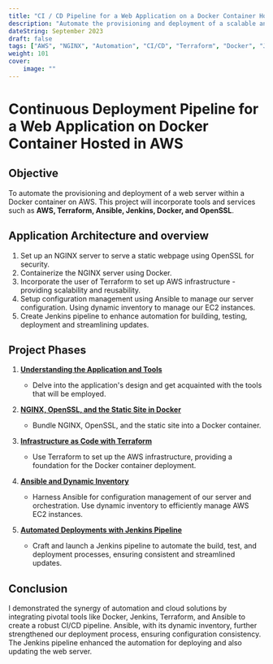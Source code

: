 ```yaml
---
title: "CI / CD Pipeline for a Web Application on a Docker Container Hosted in AWS"
description: "Automate the provisioning and deployment of a scalable and fault-tolerant web application using a CI/CD pipeline."
dateString: September 2023
draft: false
tags: ["AWS", "NGINX", "Automation", "CI/CD", "Terraform", "Docker", "Jenkins", "Ansible"]
weight: 101
cover:
    image: ""
---
```


# Continuous Deployment Pipeline for a Web Application on Docker Container Hosted in AWS

## Objective
To automate the provisioning and deployment of a web server within a Docker container on AWS. This project will incorporate tools and services such as **AWS, Terraform, Ansible, Jenkins, Docker, and OpenSSL**.

## Application Architecture and overview

1. Set up an NGINX server to serve a static webpage using OpenSSL for security.
2. Containerize the NGINX server using Docker.
3. Incorporate the user of Terraform to set up AWS infrastructure - providing scalability and reusability.
4. Setup configuration management using Ansible to manage our server configuration. Using dynamic inventory to manage our EC2 instances.
5. Create Jenkins pipeline to enhance automation for building, testing, deployment and streamlining updates.

## Project Phases

1. **[Understanding the Application and Tools](https://frankdoka.com/blog/CI-CD-Docker-1)**
    - Delve into the application's design and get acquainted with the tools that will be employed.

2. **[NGINX, OpenSSL, and the Static Site in Docker](https://frankdoka.com/blog/CI-CD-Docker-2)**
    - Bundle NGINX, OpenSSL, and the static site into a Docker container.

3. **[Infrastructure as Code with Terraform](https://frankdoka.com/blog/CI-CD-Docker-3)**
    - Use Terraform to set up the AWS infrastructure, providing a foundation for the Docker container deployment.

4. **[Ansible and Dynamic Inventory](https://frankdoka.com/blog/CI-CD-Docker-4)**
    - Harness Ansible for configuration management of our server and orchestration. Use dynamic inventory to efficiently manage AWS EC2 instances.

5. **[Automated Deployments with Jenkins Pipeline](https://frankdoka.com/blog/CI-CD-Docker-5)**
    - Craft and launch a Jenkins pipeline to automate the build, test, and deployment processes, ensuring consistent and streamlined updates.

## Conclusion
I demonstrated the synergy of automation and cloud solutions by integrating pivotal tools like Docker, Jenkins, Terraform, and Ansible to create a robust CI/CD pipeline. Ansible, with its dynamic inventory, further strengthened our deployment process, ensuring configuration consistency. The Jenkins pipeline enhanced the automation for deploying and also updating the web server.

